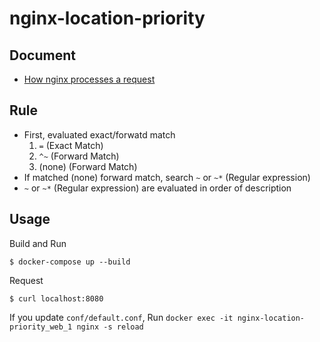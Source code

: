 # nginx-location-priority

## Document
- [How nginx processes a request](http://nginx.org/en/docs/http/request_processing.html)

## Rule
- First, evaluated exact/forwatd match
  1. `=` (Exact Match)
  2. `^~` (Forward Match)
  3. (none) (Forward Match)
- If matched (none) forward match, search `~` or `~*` (Regular expression)
- `~` or `~*` (Regular expression) are evaluated in order of description

## Usage

Build and Run

```
$ docker-compose up --build
```

Request

```
$ curl localhost:8080
```

If you update `conf/default.conf`, Run `docker exec -it nginx-location-priority_web_1 nginx -s reload`
